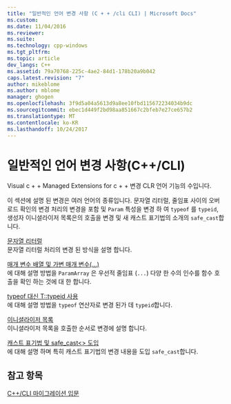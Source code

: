```yaml
---
title: "일반적인 언어 변경 사항 (C + + /cli CLI) | Microsoft Docs"
ms.custom: 
ms.date: 11/04/2016
ms.reviewer: 
ms.suite: 
ms.technology: cpp-windows
ms.tgt_pltfrm: 
ms.topic: article
dev_langs: C++
ms.assetid: 79a70768-225c-4ae2-84d1-178b20a9b042
caps.latest.revision: "7"
author: mikeblome
ms.author: mblome
manager: ghogen
ms.openlocfilehash: 3f9d5a04a5613d9a8ee10fbd115672234034b9dc
ms.sourcegitcommit: ebec1d449f2bd98aa851667c2bfeb7e27ce657b2
ms.translationtype: MT
ms.contentlocale: ko-KR
ms.lasthandoff: 10/24/2017
---
```

# <a name="general-language-changes-ccli"></a>일반적인 언어 변경 사항(C++/CLI)
Visual c + + Managed Extensions for c + + 변경 CLR 언어 기능의 수입니다.  
  
 이 섹션에 설명 된 변경은 여러 언어의 종류입니다. 문자열 리터럴, 줄임표 사이의 오버 로드 확인의 변경 처리의 변경을 포함 및 `Param` 특성을 변경 하 여 `typeof` 를 `typeid`, 생성자 이니셜라이저 목록은의 호출을 변경 및 새 캐스트 표기법의 소개의 `safe_cast`합니다.  
  
 [문자열 리터럴](../dotnet/string-literal.md)  
 문자열 리터럴 처리의 변경 된 방식을 설명 합니다.  
  
 [매개 변수 배열 및 가변 매개 변수(...)](../dotnet/param-array-and-ellipsis.md)  
 에 대해 설명 방법을 `ParamArray` 은 우선적 줄임표 (`...`) 다양 한 수의 인수를 함수 호출을 확인 하는 것에 대 한 합니다.  
  
 [typeof 대신 T::typeid 사용](../dotnet/typeof-goes-to-t-typeid.md)  
 에 대해 설명 방법을 `typeof` 연산자로 변경 된가 데 `typeid`합니다.  
  
 [이니셜라이저 목록](../dotnet/initializer-lists.md)  
 이니셜라이저 목록을 호출한 순서로 변경에 설명 합니다.  
  
 [캐스트 표기법 및 safe_cast<> 도입](../dotnet/cast-notation-and-introduction-of-safe-cast-angles.md)  
 에 대해 설명 하며 특히 캐스트 표기법의 변경 내용을 도입 `safe_cast`합니다.  
  
## <a name="see-also"></a>참고 항목  
 [C++/CLI 마이그레이션 입문](../dotnet/cpp-cli-migration-primer.md)